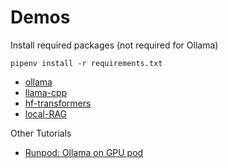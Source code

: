 # Demos

Install required packages (not required for Ollama)

`pipenv install -r requirements.txt`

- [ollama](ollama/)
- [llama-cpp](llama-cpp/)
- [hf-transformers](hf-transformers/)
- [local-RAG](local-rag/)

Other Tutorials
- [Runpod: Ollama on GPU pod](https://docs.runpod.io/tutorials/pods/run-ollama)